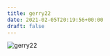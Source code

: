 ```yaml
---
title: gerry22
date: 2021-02-05T20:19:56+00:00
draft: false
---
```


![gerry22](/images/2003-13.jpg)

